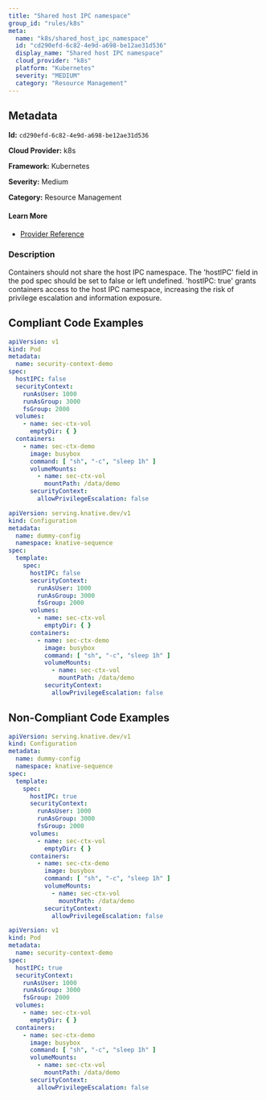 ```yaml
---
title: "Shared host IPC namespace"
group_id: "rules/k8s"
meta:
  name: "k8s/shared_host_ipc_namespace"
  id: "cd290efd-6c82-4e9d-a698-be12ae31d536"
  display_name: "Shared host IPC namespace"
  cloud_provider: "k8s"
  platform: "Kubernetes"
  severity: "MEDIUM"
  category: "Resource Management"
---
```

## Metadata

**Id:** `cd290efd-6c82-4e9d-a698-be12ae31d536`

**Cloud Provider:** k8s

**Framework:** Kubernetes

**Severity:** Medium

**Category:** Resource Management

#### Learn More

 - [Provider Reference](https://kubernetes.io/docs/concepts/policy/pod-security-policy/)

### Description

 Containers should not share the host IPC namespace. The 'hostIPC' field in the pod spec should be set to false or left undefined. 'hostIPC: true' grants containers access to the host IPC namespace, increasing the risk of privilege escalation and information exposure.


## Compliant Code Examples
```yaml
apiVersion: v1
kind: Pod
metadata:
  name: security-context-demo
spec:
  hostIPC: false
  securityContext:
    runAsUser: 1000
    runAsGroup: 3000
    fsGroup: 2000
  volumes:
    - name: sec-ctx-vol
      emptyDir: { }
  containers:
    - name: sec-ctx-demo
      image: busybox
      command: [ "sh", "-c", "sleep 1h" ]
      volumeMounts:
        - name: sec-ctx-vol
          mountPath: /data/demo
      securityContext:
        allowPrivilegeEscalation: false
```

```yaml
apiVersion: serving.knative.dev/v1
kind: Configuration
metadata:
  name: dummy-config
  namespace: knative-sequence
spec:
  template:
    spec:
      hostIPC: false      
      securityContext:
        runAsUser: 1000
        runAsGroup: 3000
        fsGroup: 2000
      volumes:
        - name: sec-ctx-vol
          emptyDir: { }
      containers:
        - name: sec-ctx-demo
          image: busybox
          command: [ "sh", "-c", "sleep 1h" ]
          volumeMounts:
            - name: sec-ctx-vol
              mountPath: /data/demo
          securityContext:
            allowPrivilegeEscalation: false    

```
## Non-Compliant Code Examples
```yaml
apiVersion: serving.knative.dev/v1
kind: Configuration
metadata:
  name: dummy-config
  namespace: knative-sequence
spec:
  template:
    spec:
      hostIPC: true
      securityContext:
        runAsUser: 1000
        runAsGroup: 3000
        fsGroup: 2000
      volumes:
        - name: sec-ctx-vol
          emptyDir: { }
      containers:
        - name: sec-ctx-demo
          image: busybox
          command: [ "sh", "-c", "sleep 1h" ]
          volumeMounts:
            - name: sec-ctx-vol
              mountPath: /data/demo
          securityContext:
            allowPrivilegeEscalation: false    

```

```yaml
apiVersion: v1
kind: Pod
metadata:
  name: security-context-demo
spec:
  hostIPC: true
  securityContext:
    runAsUser: 1000
    runAsGroup: 3000
    fsGroup: 2000
  volumes:
    - name: sec-ctx-vol
      emptyDir: { }
  containers:
    - name: sec-ctx-demo
      image: busybox
      command: [ "sh", "-c", "sleep 1h" ]
      volumeMounts:
        - name: sec-ctx-vol
          mountPath: /data/demo
      securityContext:
        allowPrivilegeEscalation: false
```